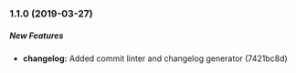 ### 1.1.0 (2019-03-27)

##### New Features

* **changelog:**  Added commit linter and changelog generator (7421bc8d)

